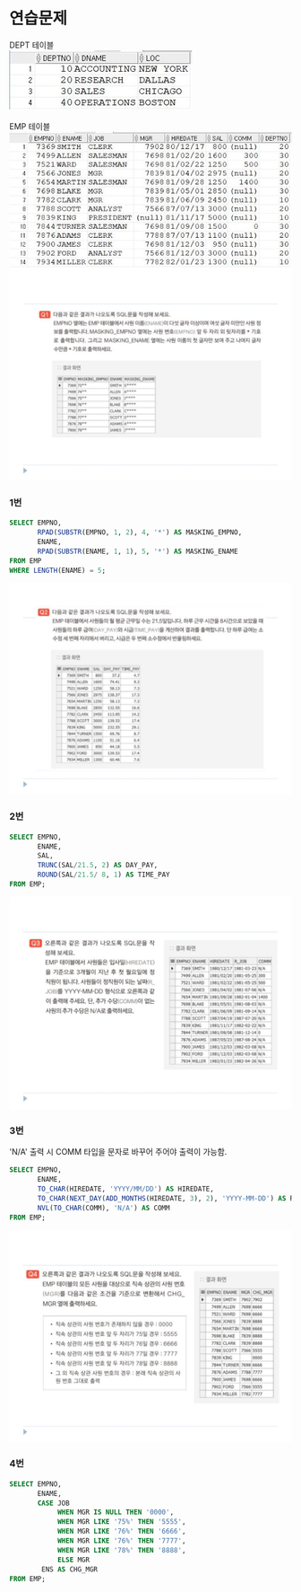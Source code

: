 # 연습문제

DEPT 테이블 <br>
![](img/연습문제/DEPT.JPG) <br> <br>
EMP 테이블 <br>
![](img/연습문제/EMP.JPG) <br>
![](img/연습문제/6-1.png)
### 1번
```sql
SELECT EMPNO, 
       RPAD(SUBSTR(EMPNO, 1, 2), 4, '*') AS MASKING_EMPNO,
       ENAME,
       RPAD(SUBSTR(ENAME, 1, 1), 5, '*') AS MASKING_ENAME
FROM EMP
WHERE LENGTH(ENAME) = 5;
```
![](img/연습문제/6-2.png)
### 2번
```sql
SELECT EMPNO,
       ENAME,
       SAL,
       TRUNC(SAL/21.5, 2) AS DAY_PAY,
       ROUND(SAL/21.5/ 8, 1) AS TIME_PAY
FROM EMP;
```
![](img/연습문제/6-3.png)
### 3번
'N/A' 출력 시 COMM 타입을 문자로 바꾸어 주어야 출력이 가능함.
```sql
SELECT EMPNO,
       ENAME,
       TO_CHAR(HIREDATE, 'YYYY/MM/DD') AS HIREDATE,
       TO_CHAR(NEXT_DAY(ADD_MONTHS(HIREDATE, 3), 2), 'YYYY-MM-DD') AS R_JOB,
       NVL(TO_CHAR(COMM), 'N/A') AS COMM
FROM EMP;
```
![](img/연습문제/6-4.png)
### 4번
```sql
SELECT EMPNO,
       ENAME,
       CASE JOB
            WHEN MGR IS NULL THEN '0000',
            WHEN MGR LIKE '75%' THEN '5555',
            WHEN MGR LIKE '76%' THEN '6666',
            WHEN MGR LIKE '76%' THEN '7777',
            WHEN MGR LIKE '78%' THEN '8888',
            ELSE MGR
        ENS AS CHG_MGR
FROM EMP;
```
